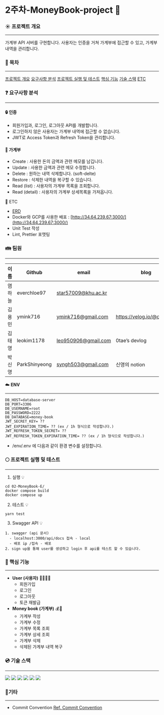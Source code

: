 # 2주차-MoneyBook-project 💫



### :sunny: ​프로젝트 개요 

---

가계부 API 서버를 구현합니다. 사용자는 인증을 거쳐 가계부에 접근할 수 있고, 가계부 내역을 관리합니다.



### :bookmark: 목차

---

[프로젝트 개요](#sunny-​프로젝트-개요)
[요구사항 분석](#question-요구사항-분석)
[프로젝트 실행 및 테스트](#fullmoon-​프로젝트-실행-및-테스트)
[핵심 기능](#key-핵심-기능)
[기술 스택](#cd-기술-스택)
[ETC](#clap-​기타)


### :question: 요구사항 분석

---

#### :lock: 인증

* 회원가입과, 로그인, 로그아웃 API를 개발합니다.
* 로그인하지 않은 사용자는 가계부 내역에 접근할 수 없습니다.
* JWT로 Access Token과 Refresh Token을 관리합니다.

#### :blue_book: 가계부

* Create : 사용한 돈의 금액과 관련 메모를 남깁니다.
* Update : 사용한 금액과 관련 메모 수정합니다.
* Delete : 원하는 내역 삭제합니다. (soft-delte)
* Restore : 삭제한 내역을 복구할 수 있습니다.
* Read (list) : 사용자의 가계부 목록을 조회합니다.
* Read (detail) : 사용자의 가계부 상세목록을 가져옵니다.

:file_folder: ETC 

* [ERD](https://user-images.githubusercontent.com/57704568/178136467-1758f4ca-e7ea-4532-83b4-ed92a075ea10.png) 
* Docker와 GCP를 사용한 배포 : [http://34.64.239.67:3000/](http://34.64.239.67:3000/)
* Unit Test 작성
* Lint, Prettier 포맷팅



### :family: 팀원

---

| 이름 | Github | email | blog |
| --- | --- | --- | --- |
| 염하늘 | everchloe97 | star57009@khu.ac.kr | |
| 김용민 | ymink716 | ymink716@gmail.com | https://velog.io/@calm0_0 |
| 김태영 | leokim1178 | leo950906@gmail.com | 0tae’s devlog |
| 박신영 | ParkShinyeong | syngh503@gmail.com | 신영의 notion |



:cloud: **ENV** 

---

  ```
  DB_HOST=database-server
  DB_PORT=3306
  DB_USERNAME=root
  DB_PASSWORD=2222
  DB_DATABASE=money-book
  JWT_SECRET_KEY= ??
  JWT_EXPIRATION_TIME= ?? (ex / 1h 형식으로 작성합니다.)
  JWT_REFRESH_TOKEN_SECRET= ??
  JWT_REFRESH_TOKEN_EXPIRATION_TIME= ?? (ex / 1h 형식으로 작성합니다.)
  ```
* /env/.env 에 다음과 같이 환경 변수를 설정합니다. 



### :full_moon: ​프로젝트 실행 및 테스트

---

1. 실행 💡
  ```
  cd 02-MoneyBook-E/
  docker compose build
  docker compose up
  ```
2. 테스트 💡
  ```
  yarn test
  ```
3. Swagger API 💡
  ```
  1. swagger (api 문서)
    - localhost:3000/api/docs 접속 - local
    - 배포 ip /접속 - 배포
  2. sign up을 통해 user를 생성하고 login 후 api를 테스트 할 수 있습니다.
  ```



### :key: 핵심 기능

---

- __User (사용자)__ 🙍‍♀️🙍‍♂️
  - 회원가입 
  - 로그인 
  - 로그아웃
  - 토큰 재발급
- __Money book (가계부)__ 💰📝
  - 가계부 작성 
  - 가계부 수정 
  - 가계부 목록 조회
  - 가계부 상세 조회 
  - 가계부 삭제  
  - 삭제된 가계부 내역 복구



### :cd: 기술 스택 

---

<img src="https://img.shields.io/badge/Typescript-3178C6?style=flat&logo=typescript&logoColor=white"/>
<img src="https://img.shields.io/badge/NestJS-E0234E?style=flat&logo=nestjs&logoColor=white"/>
<img src="https://img.shields.io/badge/Docker-2496ED?style=flat&logo=docker&logoColor=white"/>
<img src="https://img.shields.io/badge/MySQL-4479A1?style=flat&logo=mysql&logoColor=white"/>
<img src="https://img.shields.io/badge/NodeJS-339933?style=flat&logo=nodejs&logoColor=white"/>
<img src="https://img.shields.io/badge/GitHub-181717?style=flat&logo=github&logoColor=white"/>



### :clap: ​기타

---

- Commit Convention
  [Ref. Commit Convention](https://github.com/pre-onboarding-backend-E/02-MoneyBook-E/wiki/Commit-Convention)
